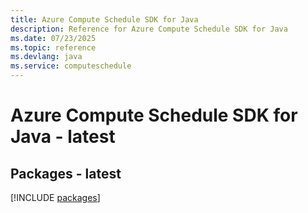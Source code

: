 ```yaml
---
title: Azure Compute Schedule SDK for Java
description: Reference for Azure Compute Schedule SDK for Java
ms.date: 07/23/2025
ms.topic: reference
ms.devlang: java
ms.service: computeschedule
---
```

# Azure Compute Schedule SDK for Java - latest
## Packages - latest
[!INCLUDE [packages](compute-schedule-index.md)]